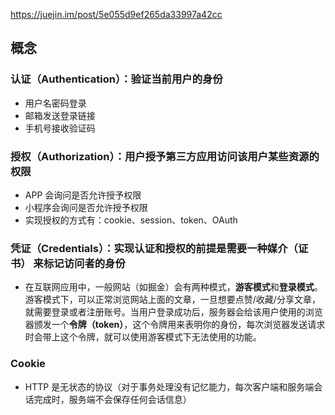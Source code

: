 <https://juejin.im/post/5e055d9ef265da33997a42cc>

## 概念

### 认证（Authentication）：验证当前用户的身份

- 用户名密码登录
- 邮箱发送登录链接
- 手机号接收验证码

### 授权（Authorization）：用户授予第三方应用访问该用户某些资源的权限

- APP 会询问是否允许授予权限
- 小程序会询问是否允许授予权限
- 实现授权的方式有：cookie、session、token、OAuth

### 凭证（Credentials）：实现认证和授权的前提是需要一种媒介（证书） 来标记访问者的身份

- 在互联网应用中，一般网站（如掘金）会有两种模式，**游客模式**和**登录模式**。游客模式下，可以正常浏览网站上面的文章，一旦想要点赞/收藏/分享文章，就需要登录或者注册账号。当用户登录成功后，服务器会给该用户使用的浏览器颁发一个**令牌（token）**，这个令牌用来表明你的身份，每次浏览器发送请求时会带上这个令牌，就可以使用游客模式下无法使用的功能。

### Cookie

- HTTP 是无状态的协议（对于事务处理没有记忆能力，每次客户端和服务端会话完成时，服务端不会保存任何会话信息）